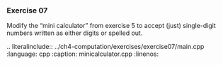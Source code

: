 ### Exercise 07

Modify the “mini calculator” from exercise 5 to accept (just) single-digit numbers written as either digits or spelled out.

.. literalinclude:: ../ch4-computation/exercises/exercise07/main.cpp
   :language: cpp
   :caption: minicalculator.cpp
   :linenos:
